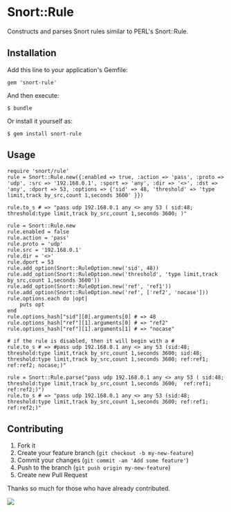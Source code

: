 # Snort::Rule

Constructs and parses Snort rules similar to PERL's Snort::Rule.

## Installation

Add this line to your application's Gemfile:

    gem 'snort-rule'

And then execute:

    $ bundle

Or install it yourself as:

    $ gem install snort-rule

## Usage

	require 'snort/rule'
	rule = Snort::Rule.new({:enabled => true, :action => 'pass', :proto => 'udp', :src => '192.168.0.1', :sport => 'any', :dir => '<>', :dst => 'any', :dport => 53, :options => {'sid' => 48, 'threshold' => 'type limit,track by_src,count 1,seconds 3600' }})

	rule.to_s # => "pass udp 192.168.0.1 any <> any 53 ( sid:48; threshold:type limit,track by_src,count 1,seconds 3600; )"

	rule = Snort::Rule.new
	rule.enabled = false
	rule.action = 'pass'
	rule.proto = 'udp'
	rule.src = '192.168.0.1'
	rule.dir = '<>'
	rule.dport = 53
	rule.add_option(Snort::RuleOption.new('sid', 48))
	rule.add_option(Snort::RuleOption.new('threshold', 'type limit,track by_src,count 1,seconds 3600'))
	rule.add_option(Snort::RuleOption.new('ref', 'ref1'))
	rule.add_option(Snort::RuleOption.new('ref', ['ref2', 'nocase']))
	rule.options.each do |opt|
		puts opt
	end
	rule.options_hash["sid"][0].arguments[0] # => 48
	rule.options_hash["ref"][1].arguments[0] # => "ref2"
	rule.options_hash["ref"][1].arguments[1] # => "nocase"

	# if the rule is disabled, then it will begin with a #
	rule.to_s # => #pass udp 192.168.0.1 any <> any 53 (sid:48; threshold:type limit,track by_src,count 1,seconds 3600; sid:48; threshold:type limit,track by_src,count 1,seconds 3600; ref:ref1; ref:ref2; nocase;)"

	rule = Snort::Rule.parse("pass udp 192.168.0.1 any <> any 53 ( sid:48; threshold:type limit,track by_src,count 1,seconds 3600;  ref:ref1; ref:ref2;)")
	rule.to_s # => "pass udp 192.168.0.1 any <> any 53 (sid:48; threshold:type limit,track by_src,count 1,seconds 3600; ref:ref1; ref:ref2;)"

## Contributing

1. Fork it
2. Create your feature branch (`git checkout -b my-new-feature`)
3. Commit your changes (`git commit -am 'Add some feature'`)
4. Push to the branch (`git push origin my-new-feature`)
5. Create new Pull Request

Thanks so much for those who have already contributed.

<a href='mailto:github@chrislee[dot]dhs[dot]org[stop here]xxx'><img src='http://chrisleephd.us/images/github-email.png?snort-rule'></a>